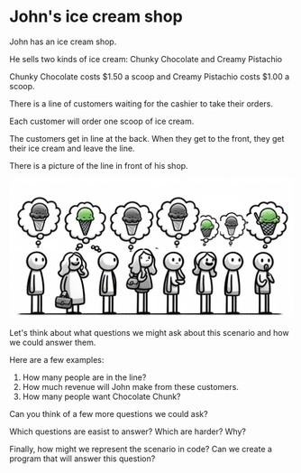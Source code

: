 # John's ice cream shop

John has an ice cream shop.

He sells two kinds of ice cream: Chunky Chocolate and Creamy Pistachio

Chunky Chocolate costs $1.50 a scoop and Creamy Pistachio costs $1.00 a scoop.

There is a line of customers waiting for the cashier to take their orders.

Each customer will order one scoop of ice cream.

The customers get in line at the back. When they get to the front, they get their ice cream and leave the line.

There is a picture of the line in front of his shop.

![Que for shop](./img/queue-for-ice-cream.png)

Let's think about what questions we might ask about this scenario and how we could answer them. 

Here are a few examples:

1. How many people are in the line?
2. How much revenue will John make from these customers.
3. How many people want Chocolate Chunk?

Can you think of a few more questions we could ask?

Which questions are easist to answer? Which are harder? Why?

Finally, how might we represent the scenario in code? Can we create a program that will answer this question?

